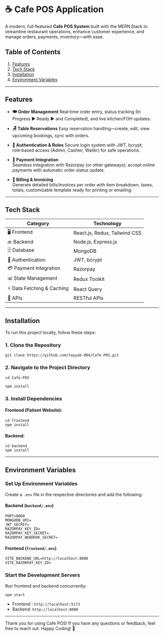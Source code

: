 # ☕ Cafe POS Application

A modern, full‑featured **Cafe POS System** built with the MERN Stack to streamline restaurant operations, enhance customer experience, and manage orders, payments, inventory—with ease.

## Table of Contents

1. [Features](#features)
2. [Tech Stack](#tech-stack)
3. [Installation](#installation)
4. [Environment Variables](#environment-variables)

---

## Features

- **🍽️ Order Management**
  Real‑time order entry, status tracking (In Progress ▶️ Ready ▶️ and Completed), and live kitchen/FOH updates.

- **🪑 Table Reservations**
  Easy reservation handling—create, edit, view upcoming bookings, sync with orders.

- **🔐 Authentication & Roles**
  Secure login system with JWT, bcrypt; role‑based access (Admin, Cashier, Waiter) for safe operations.

- **💸 Payment Integration**  
  Seamless integration with Razorpay (or other gateways); accept online payments with automatic order status update.

- **🧾 Billing & Invoicing**  
  Generate detailed bills/invoices per order with item breakdown, taxes, totals; customizable template ready for printing or emailing.

---

## Tech Stack

| Category                   | Technology                    |
| -------------------------- | ----------------------------- |
| 🖥️ Frontend                | React.js, Redux, Tailwind CSS |
| 🔙 Backend                 | Node.js, Express.js           |
| 🗄️ Database                | MongoDB                       |
| 🔐 Authentication          | JWT, bcrypt                   |
| 💳 Payment Integration     | Razorpay                      |
| 📊 State Management        | Redux Toolkit                 |
| ⚡ Data Fetching & Caching | React Query                   |
| 🔗 APIs                    | RESTful APIs                  |

---

## Installation

To run this project locally, follow these steps:

### 1. Clone the Repository

```
git clone https://github.com/tayyab-004/Cafe-POS.git
```

### 2. Navigate to the Project Directory

```
cd Cafe‑POS
```

```
npm install
```

### 3. Install Dependencies

#### Frontend (Patient Website):

```
cd frontend
npm install
```

#### Backend:

```
cd backend
npm install
```

---

## Environment Variables

### Set Up Environment Variables

Create a `.env` file in the respective directories and add the following:

#### **Backend (`backend/.env`)**

```
PORT=8000
MONGODB_URI=
JWT_SECRET=
RAZORPAY_KEY_ID=
RAZORPAY_KEY_SECRET=
RAZORPAY_WEBHOOK_SECRET=
```

#### **Frontend (`frontend/.env`)**

```
VITE_BACKEND_URL=http://localhost:8000
VITE_RAZORPAY_KEY_ID=
```

### Start the Development Servers

Run frontend and backend concurrently:

```
npm start
```

- Frontend : `http://localhost:5173`
- Backend: `http://localhost:8000`

---

Thank you for using Cafe POS! If you have any questions or feedback, feel free to reach out. Happy Coding! 🚀
